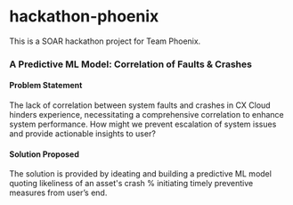 # hackathon-phoenix
This is a SOAR hackathon project for Team Phoenix.

### A Predictive ML Model: Correlation of Faults & Crashes
#### Problem Statement 
The lack of correlation between system faults and crashes in CX Cloud hinders experience, necessitating a comprehensive correlation to enhance system performance. How might we prevent escalation of system issues and provide actionable insights to user?

#### Solution Proposed
The solution is provided by ideating and building a predictive ML model quoting likeliness of an asset's crash % initiating timely preventive measures from user’s end.
